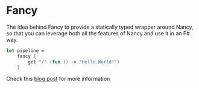 # Fancy

The idea behind Fancy to provide a statically typed wrapper around Nancy, so that you can leverage both all the features of Nancy and use it in an F# way.

```fsharp
let pipeline =
    fancy {
        get "/" (fun () -> "Hello World!")
    }
```

Check this [blog post](http://simonhdickson.github.io/) for more information